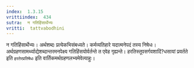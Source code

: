 ```yaml
---
index:  1.3.15
vrittiindex:  434
sutra:  न गतिहिंसार्थेभ्यः
vritti:  tattvabodhini 
---
```


न गतिहिंसार्थेभ्यः। अर्थशब्दः प्रत्येकभिसंबध्यते। कर्मव्यतिहारे यदात्मनेपदं तस्य निषेधः। अर्थग्रहणसामर्थ्याद्येशब्दान्तरमनपेक्ष्य गतिहिंसयोर्वर्तन्ते त एवेह गृह्यन्ते। हरतिस्तूपसर्गवशादिं?धसायां प्रवर्तते इति `हरतेरप्रतिषेधः` इति वार्तिकमर्थग्रहणलभ्यमेवेत्याहुः।

